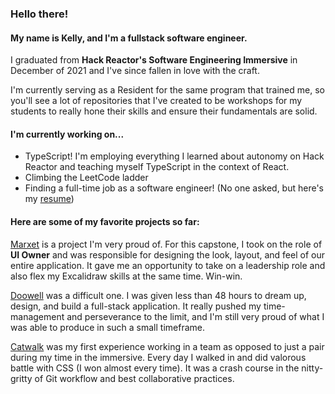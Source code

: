 ### Hello there!

#### My name is Kelly, and I'm a fullstack software engineer.
I graduated from **Hack Reactor's Software Engineering Immersive** in December of 2021 and I've since fallen in love with the craft. 

I'm currently serving as a Resident for the same program that trained me, so you'll see a lot of repositories that I've created to be workshops for my students to really hone their skills and ensure their fundamentals are solid.

#### I'm currently working on...
- TypeScript! I'm employing everything I learned about autonomy on Hack Reactor and teaching myself TypeScript in the context of React.
- Climbing the LeetCode ladder
- Finding a full-time job as a software engineer! (No one asked, but here's my [resume](https://www.dropbox.com/s/2jgrod5q4eo7wyc/Kelly%20Tso%20-%20Resume.pdf?dl=0))

#### Here are some of my favorite projects so far:
[Marxet](https://github.com/kellytso04/marxet) is a project I'm very proud of. For this capstone, I took on the role of **UI Owner** and was responsible for designing the look, layout, and feel of our entire application. It gave me an opportunity to take on a leadership role and also flex my Excalidraw skills at the same time. Win-win.

[Doowell](https://github.com/kellytso04/doowell) was a difficult one. I was given less than 48 hours to dream up, design, and build a full-stack application. It really pushed my time-management and perseverance to the limit, and I'm still very proud of what I was able to produce in such a small timeframe.

[Catwalk](https://github.com/team-parakeet/catwalk) was my first experience working in a team as opposed to just a pair during my time in the immersive. Every day I walked in and did valorous battle with CSS (I won almost every time). It was a crash course in the nitty-gritty of Git workflow and best collaborative practices. 


<!--
**kellytso04/kellytso04** is a ✨ _special_ ✨ repository because its `README.md` (this file) appears on your GitHub profile.

Here are some ideas to get you started:

- 🔭 I’m currently working on ...
- 🌱 I’m currently learning ...
- 👯 I’m looking to collaborate on ...
- 🤔 I’m looking for help with ...
- 💬 Ask me about ...
- 📫 How to reach me: ...
- 😄 Pronouns: ...
- ⚡ Fun fact: ...
-->
